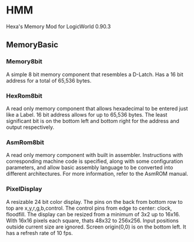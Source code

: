 # HMM
 Hexa's Memory Mod for LogicWorld 0.90.3

## MemoryBasic
 
### Memory8bit

A simple 8 bit memory component that resembles a D-Latch. Has a 16 bit address for a total of 65,536 bytes.

### HexRom8bit

A read only memory component that allows hexadecimal to be entered just like a Label. 16 bit address allows for up to 65,536 bytes. The least significant bit is on the bottom left and bottom right for the address and output respectively.

### AsmRom8bit

A read only memory component with built in assembler. Instructions with corresponding machine code is specified, along with some configuration parameters, and allow basic assembly language to be converted into different architectures. For more information, refer to the AsmROM manual.

### PixelDisplay

A resizable 24 bit color display. The pins on the back from bottom row to top are x,y,r,g,b,control. The control pins from edge to center: clock, floodfill. The display can be resized from a minimum of 3x2 up to 16x16. With 16x16 pixels each square, thats 48x32 to 256x256. Input positions outside current size are ignored. Screen origin(0,0) is on the bottom left. It has a refresh rate of 10 fps.